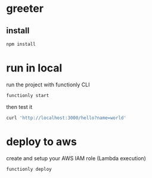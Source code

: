 # greeter

## install
```sh
npm install
```
# run in local
run the project with functionly CLI
```sh
functionly start
```
then test it
```sh
curl 'http://localhost:3000/hello?name=world'
```



# deploy to aws
create and setup your AWS IAM role (Lambda execution)

```sh
functionly deploy
```

